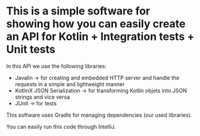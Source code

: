 # This is a simple software for showing how you can easily create an API for Kotlin + Integration tests + Unit tests

In this API we use the following libraries:

- Javalin -> for creating and embedded HTTP server and handle the requests in a simple and lightweight manner
- KotlinX JSON Serialization -> for transforming Kotlin objets into JSON strings and vice versa
- JUnit -> for tests


This software uses Gradle for managing dependencies (our used libraries).


You can easily run this code through IntelliJ.
